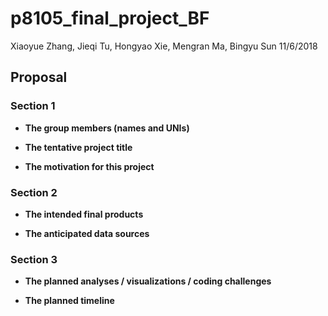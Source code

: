 p8105\_final\_project\_BF
================
Xiaoyue Zhang, Jieqi Tu, Hongyao Xie, Mengran Ma, Bingyu Sun
11/6/2018

Proposal
--------

### Section 1

-   **The group members (names and UNIs)**

-   **The tentative project title**

-   **The motivation for this project**

### Section 2

-   **The intended final products**

-   **The anticipated data sources**

### Section 3

-   **The planned analyses / visualizations / coding challenges**

-   **The planned timeline**
